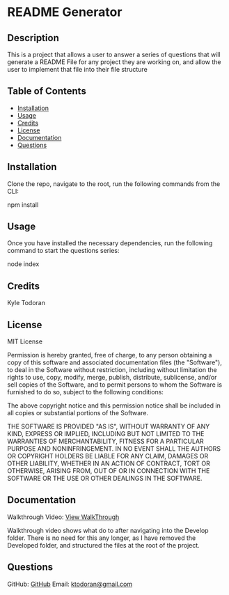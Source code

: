 # README Generator

## Description

This is a project that allows a user to answer a series of questions that will generate a README File for any project they are working on, and allow the user to implement that file into their file structure

## Table of Contents
- [Installation](#installation)
- [Usage](#usage)
- [Credits](#credits)
- [License](#license)
- [Documentation](#documentation)
- [Questions](#questions)

## Installation

Clone the repo, navigate to the root, run the following commands from the CLI:

npm install 

## Usage

Once you have installed the necessary dependencies, run the following command to start the questions series:

node index

## Credits

Kyle Todoran

## License

MIT License

Permission is hereby granted, free of charge, to any person obtaining a copy
of this software and associated documentation files (the "Software"), to deal
in the Software without restriction, including without limitation the rights
to use, copy, modify, merge, publish, distribute, sublicense, and/or sell
copies of the Software, and to permit persons to whom the Software is
furnished to do so, subject to the following conditions:

The above copyright notice and this permission notice shall be included in all
copies or substantial portions of the Software.

THE SOFTWARE IS PROVIDED "AS IS", WITHOUT WARRANTY OF ANY KIND, EXPRESS OR
IMPLIED, INCLUDING BUT NOT LIMITED TO THE WARRANTIES OF MERCHANTABILITY,
FITNESS FOR A PARTICULAR PURPOSE AND NONINFRINGEMENT. IN NO EVENT SHALL THE
AUTHORS OR COPYRIGHT HOLDERS BE LIABLE FOR ANY CLAIM, DAMAGES OR OTHER
LIABILITY, WHETHER IN AN ACTION OF CONTRACT, TORT OR OTHERWISE, ARISING FROM,
OUT OF OR IN CONNECTION WITH THE SOFTWARE OR THE USE OR OTHER DEALINGS IN THE
SOFTWARE.

## Documentation

Walkthrough Video: [View WalkThrough](https://youtu.be/oU1W22ugSTk "Walkthrough")

Walkthrough video shows what do to after navigating into the Develop folder. There is no need for this any longer, as I have removed the Developed folder, and structured the files at the root of the project.

## Questions
GitHub: [GitHub](https://github.com/ktodoran/README-Generator "ktodoran")
Email: ktodoran@gmail.com
